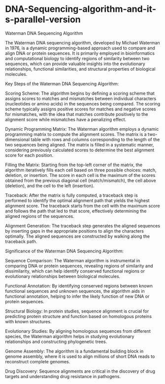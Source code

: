 # DNA-Sequencing-algorithm-and-it-s-parallel-version

Waterman DNA Sequencing Algorithm

The Waterman DNA sequencing algorithm, developed by Michael Waterman in 1976, is a dynamic programming-based approach used to compare and align DNA or protein sequences. It is primarily employed in bioinformatics and computational biology to identify regions of similarity between two sequences, which can provide valuable insights into the evolutionary relationships, functional similarities, and structural properties of biological molecules.

Key Steps of the Waterman DNA Sequencing Algorithm:

Scoring Scheme: The algorithm begins by defining a scoring scheme that assigns scores to matches and mismatches between individual characters (nucleotides or amino acids) in the sequences being compared. The scoring scheme typically assigns positive scores for matches and negative scores for mismatches, with the idea that matches contribute positively to the alignment score while mismatches have a penalizing effect.

Dynamic Programming Matrix: The Waterman algorithm employs a dynamic programming matrix to compute the alignment scores. The matrix is a two-dimensional table with rows and columns corresponding to the length of the two sequences being aligned. The matrix is filled in a systematic manner, considering previously calculated scores to determine the best alignment score for each position.

Filling the Matrix: Starting from the top-left corner of the matrix, the algorithm iteratively fills each cell based on three possible choices: match, deletion, or insertion. The score in each cell is the maximum of the scores obtained from the previous diagonal cell (match/mismatch), the cell above (deletion), and the cell to the left (insertion).

Traceback: After the matrix is fully computed, a traceback step is performed to identify the optimal alignment path that yields the highest alignment score. The traceback starts from the cell with the maximum score and follows the path that led to that score, effectively determining the aligned regions of the sequences.

Alignment Generation: The traceback step generates the aligned sequences by inserting gaps in the appropriate positions to align the characters optimally. The aligned sequences are constructed by walking along the traceback path.

Significance of the Waterman DNA Sequencing Algorithm:

Sequence Comparison: The Waterman algorithm is instrumental in comparing DNA or protein sequences, revealing regions of similarity and dissimilarity, which can help identify conserved functional regions or evolutionary relationships between biological molecules.

Functional Annotation: By identifying conserved regions between known functional sequences and unknown sequences, the algorithm aids in functional annotation, helping to infer the likely function of new DNA or protein sequences.

Structural Biology: In protein studies, sequence alignment is crucial for predicting protein structure and function based on homologous proteins with known structures.

Evolutionary Studies: By aligning homologous sequences from different species, the Waterman algorithm helps in studying evolutionary relationships and constructing phylogenetic trees.

Genome Assembly: The algorithm is a fundamental building block in genome assembly, where it is used to align millions of short DNA reads to reconstruct complete genomes.

Drug Discovery: Sequence alignments are critical in the discovery of drug targets and understanding drug resistance in pathogens.
